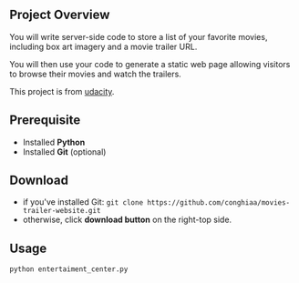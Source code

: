 ## Project Overview
You will write server-side code to store a list of your favorite movies, including box art imagery and a movie trailer URL.

You will then use your code to generate a static web page allowing visitors to browse their movies and watch the trailers.

This project is from [udacity](https://udacity.com).

## Prerequisite
- Installed **Python**
- Installed **Git** (optional)

## Download
- if you've installed Git: `git clone https://github.com/conghiaa/movies-trailer-website.git`
- otherwise, click **download button** on the right-top side.

## Usage
```
python entertaiment_center.py
```

